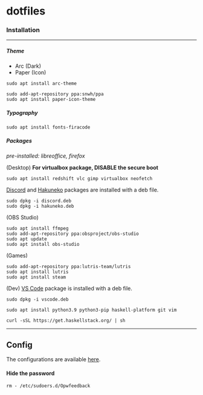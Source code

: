# dotfiles

### Installation
---

##### Theme
- Arc (Dark)
- Paper (Icon)

```
sudo apt install arc-theme
```
```
sudo add-apt-repository ppa:snwh/ppa
sudo apt install paper-icon-theme
```

##### Typography
```
sudo apt install fonts-firacode
```

##### Packages
*pre-installed: libreoffice, firefox*

(Desktop)
**For virtualbox package, DISABLE the secure boot**
```
sudo apt install redshift vlc gimp virtualbox neofetch
```
[Discord](https://discord.com/) and [Hakuneko](https://github.com/manga-download/hakuneko/releases/tag/v6.1.7) packages are installed with a deb file.
```
sudo dpkg -i discord.deb
sudo dpkg -i hakuneko.deb
``` 

(OBS Studio)
```
sudo apt install ffmpeg
sudo add-apt-repository ppa:obsproject/obs-studio
sudo apt update
sudo apt install obs-studio
```

(Games)
```
sudo add-apt-repository ppa:lutris-team/lutris
sudo apt install lutris
sudo apt install steam
```

(Dev)
[VS Code](https://code.visualstudio.com/) package is installed with a deb file.
```
sudo dpkg -i vscode.deb
```

```
sudo apt install python3.9 python3-pip haskell-platform git vim
```

```
curl -sSL https://get.haskellstack.org/ | sh
```

---

## Config

The configurations are available [here](here).

#### Hide the password
```
rm - /etc/sudoers.d/Opwfeedback
```